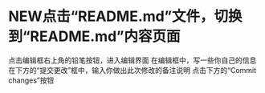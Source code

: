 # NEW点击“README.md”文件，切换到“README.md”内容页面
点击编辑框右上角的铅笔按钮，进入编辑界面
在编辑框中，写一些你自己的信息
在下方的“提交更改”框中，输入你做出此次修改的备注说明
点击下方的“Commit changes”按钮
